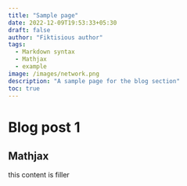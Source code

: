 ```yaml
---
title: "Sample page"
date: 2022-12-09T19:53:33+05:30
draft: false
author: "Fiktisious author"
tags:
  - Markdown syntax
  - Mathjax
  - example
image: /images/network.png
description: "A sample page for the blog section"
toc: true
---
```

# Blog post 1
## Mathjax

this content is filler
```

